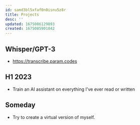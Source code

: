 ```yaml
---
id: samd3bl5xfaf0n0isnu5z8r
title: Projects
desc: ''
updated: 1675086129893
created: 1675085901042
---
```


## Whisper/GPT-3

* https://transcribe.param.codes

## H1 2023
* Train an AI assistant on everything I've ever read or written

## Someday
* Try to create a virtual version of myself.